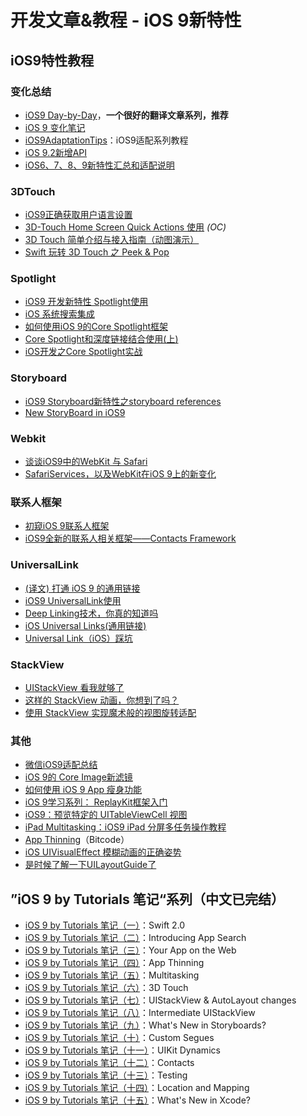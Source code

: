 # 开发文章&教程 - iOS 9新特性
## iOS9特性教程
### 变化总结
- [iOS9 Day-by-Day][1]，**一个很好的翻译文章系列，推荐**
- [iOS 9 变化笔记][2]
- [iOS9AdaptationTips][3]：iOS9适配系列教程
- [iOS 9.2新增API][4]
- [iOS6、7、8、9新特性汇总和适配说明][5]

### 3DTouch
- [iOS9正确获取用户语言设置][6]
- [3D-Touch Home Screen Quick Actions 使用][7] *(OC)*
- [3D Touch 简单介绍与接入指南（动图演示）][8]
- [Swift 玩转 3D Touch 之 Peek & Pop][9]

### Spotlight
- [iOS9 开发新特性 Spotlight使用][10]
- [iOS 系统搜索集成][11]
- [如何使用iOS 9的Core Spotlight框架][12]
- [Core Spotlight和深度链接结合使用(上)][13]
- [iOS开发之Core Spotlight实战][14]

### Storyboard
- [iOS9 Storyboard新特性之storyboard references][15]
- [New StoryBoard in iOS9][16]

### Webkit
- [谈谈iOS9中的WebKit 与 Safari][17]
- [SafariServices，以及WebKit在iOS 9上的新变化][18]

### 联系人框架
- [初窥iOS 9联系人框架][19]
- [iOS9全新的联系人相关框架——Contacts Framework][20]

### UniversalLink
- [(译文) 打通 iOS 9 的通用链接][21]
- [iOS9 UniversalLink使用][22]
- [Deep Linking技术，你真的知道吗][23]
- [iOS  Universal Links(通用链接)][24]
- [Universal Link（iOS）踩坑][25]

### StackView
- [UIStackView 看我就够了][26]
- [这样的 StackView 动画，你想到了吗？][27]
- [使用 StackView 实现魔术般的视图旋转适配][28]

### 其他
- [微信iOS9适配总结][29]
- [iOS 9的 Core Image新滤镜][30]
- [如何使用 iOS 9 App 瘦身功能][31]
- [iOS 9学习系列： ReplayKit框架入门][32]
- [iOS9：预览特定的 UITableViewCell 视图][33]
- [iPad Multitasking：iOS9 iPad 分屏多任务操作教程][34]
- [App Thinning][35]（Bitcode）
- [iOS UIVisualEffect 模糊动画的正确姿势][36]
- [是时候了解一下UILayoutGuide了][37]

## ”iOS 9 by Tutorials 笔记“系列（中文已完结）
- [iOS 9 by Tutorials 笔记（一）][38]：Swift 2.0
- [iOS 9 by Tutorials 笔记（二）][39]：Introducing App Search
- [iOS 9 by Tutorials 笔记（三）][40]：Your App on the Web
- [iOS 9 by Tutorials 笔记（四）][41]：App Thinning
- [iOS 9 by Tutorials 笔记（五）][42]：Multitasking
- [iOS 9 by Tutorials 笔记（六）][43]：3D Touch
- [iOS 9 by Tutorials 笔记（七）][44]：UIStackView & AutoLayout changes 
- [iOS 9 by Tutorials 笔记（八）][45]：Intermediate UIStackView
- [iOS 9 by Tutorials 笔记（九）][46]：What's New in Storyboards?
- [iOS 9 by Tutorials 笔记（十）][47]：Custom Segues
- [iOS 9 by Tutorials 笔记（十一）][48]：UIKit Dynamics
- [iOS 9 by Tutorials 笔记（十二）][49]：Contacts
- [iOS 9 by Tutorials 笔记（十三）][50]：Testing
- [iOS 9 by Tutorials 笔记（十四）][51]：Location and Mapping
- [iOS 9 by Tutorials 笔记（十五）][52]：What's New in Xcode?

[1]:	http://www.jianshu.com/p/3768b9c65974
[2]:	http://segmentfault.com/a/1190000003794595
[3]:	https://github.com/ChenYilong/iOS9AdaptationTips "iOS9AdaptationTips"
[4]:	http://www.cnblogs.com/salam/p/5146942.html "iOS 9.2新增API"
[5]:	http://www.jianshu.com/p/fe9b542392e4 "iOS6、7、8、9新特性汇总和适配说明"
[6]:	http://blog.yourtion.com/get-current-language-on-ios9.html
[7]:	http://www.cnblogs.com/wb145230/p/4936596.html "3D-Touch Home Screen Quick Actions 使用"
[8]:	http://www.jianshu.com/p/dd86f7ca3b8a "3D Touch 简单介绍与接入指南（动图演示）"
[9]:	http://www.cnblogs.com/Ray-liang/p/4983592.html "Swift 玩转 3D Touch 之 Peek & Pop"
[10]:	http://www.cnblogs.com/jgCho/p/4961435.html "iOS9 开发新特性 Spotlight使用"
[11]:	https://realm.io/cn/news/jack-nutting-search-api-ios/ "iOS 系统搜索集成"
[12]:	http://www.cocoachina.com/ios/20160128/15163.html
[13]:	http://www.cocoachina.com/ios/20160725/17163.html
[14]:	http://www.jianshu.com/p/b55172f0767b "iOS开发之Core Spotlight实战"
[15]:	http://www.lvesli.com/?p=356 "iOS9 Storyboard新特性之storyboard references"
[16]:	http://segmentfault.com/a/1190000003957293 "New StoryBoard in iOS9"
[17]:	http://www.cnblogs.com/Ray-liang/p/4961702.html "谈谈iOS9中的WebKit 与 Safari"
[18]:	http://www.hotobear.com/?p=1031 "SafariServices，以及WebKit在iOS 9上的新变化"
[19]:	http://www.cocoachina.com/ios/20151111/14077.html
[20]:	http://www.cnblogs.com/allencelee/p/5604048.html "iOS9全新的联系人相关框架——Contacts Framework"
[21]:	http://amonxu.com/2015/08/18/2015-08-18-Breaking-down-iOS9-Universal-Links/ "(译文) 打通 iOS 9 的通用链接"
[22]:	http://www.cocoachina.com/ios/20160719/17108.html
[23]:	http://www.cocoachina.com/ios/20160722/17144.html
[24]:	https://yohunl.com/ios-universal-links-tong-yong-lian-jie/ "iOS  Universal Links(通用链接)"
[25]:	http://davidleee.com/2017/01/04/universal-link-problems/ "Universal Link（iOS）踩坑"
[26]:	http://www.jianshu.com/p/ed981a87080b "UIStackView 看我就够了"
[27]:	http://swift.gg/2016/08/10/button-animation-stackview/ "这样的 StackView 动画，你想到了吗？"
[28]:	http://swift.gg/2016/08/09/magical-view-rotation-with-stackview/ "使用 StackView 实现魔术般的视图旋转适配"
[29]:	http://mp.weixin.qq.com/s?__biz=MzAwNDY1ODY2OQ==&mid=400069917&idx=1&sn=ac651a2ba788980fb6730dc0c322293c&scene=0#rd
[30]:	http://www.cocoachina.com/ios/20151118/14253.html
[31]:	http://swift.gg/2016/01/07/app-thinning-appcoda/ "如何使用 iOS 9 App 瘦身功能"
[32]:	http://www.cocoachina.com/ios/20160318/15716.html
[33]:	http://swift.gg/2016/04/12/peek-pop-view-inside-tableviewcell/ "iOS9：预览特定的 UITableViewCell 视图"
[34]:	http://segmentfault.com/a/1190000003794618 "iPad Multitasking：iOS9 iPad 分屏多任务操作教程"
[35]:	http://www.cnblogs.com/jvan/p/5473312.html "App Thinning"
[36]:	http://www.jianshu.com/p/97597719f0fa "iOS UIVisualEffect 模糊动画的正确姿势"
[37]:	http://www.jianshu.com/p/b5c3e0482f29
[38]:	http://chengway.in/ios-9-by-tutorials-bi-ji/ "iOS 9 by Tutorials 笔记（一）"
[39]:	http://chengway.in/ios-9-by-tutorials-bi-ji-er/ "iOS 9 by Tutorials 笔记（二）"
[40]:	http://chengway.in/ios-9-by-tutorials-bi-ji-san/ "iOS 9 by Tutorials 笔记（三）"
[41]:	http://chengway.in/ios-9-by-tutorials-bi-ji-si/ "iOS 9 by Tutorials 笔记（四）"
[42]:	http://chengway.in/ios-9-by-tutorials-bi-ji-wu/ "iOS 9 by Tutorials 笔记（五）"
[43]:	http://chengway.in/ios-9-by-tutorials-bi-ji-liu/ "iOS 9 by Tutorials 笔记（六）"
[44]:	http://chengway.in/ios-9-by-tutorials-bi-ji-qi/ "iOS 9 by Tutorials 笔记（七）"
[45]:	http://chengway.in/ios-9-by-tutorials-bi-ji-ba/ "iOS 9 by Tutorials 笔记（八）"
[46]:	http://chengway.in/ios-9-by-tutorials-bi-ji-jiu/ "iOS 9 by Tutorials 笔记（九）"
[47]:	http://chengway.in/ios-9-by-tutorials-bi-ji-shi/ "iOS 9 by Tutorials 笔记（十）"
[48]:	http://chengway.in/ios-9-by-tutorials-bi-ji-shi-yi/ "iOS 9 by Tutorials 笔记（十一）"
[49]:	http://chengway.in/ios-9-by-tutorials-bi-ji-shi-er/ "iOS 9 by Tutorials 笔记（十二）"
[50]:	http://chengway.in/ios-9-by-tutorials-bi-ji-shi-san/ "iOS 9 by Tutorials 笔记（十三）"
[51]:	http://chengway.in/ios-9-by-tutorials-bi-ji-shi-si/ "iOS 9 by Tutorials 笔记（十四）"
[52]:	http://chengway.in/ios-9-by-tutorials-bi-ji-shi-wu/ "iOS 9 by Tutorials 笔记（十五）"